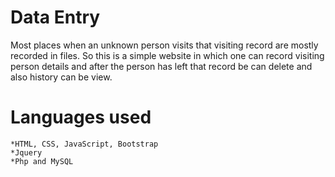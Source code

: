 # Data Entry
Most places when an unknown person visits that visiting record are mostly recorded in files. So this is a simple website in which one can record visiting person details and after the person has left that record be can delete and also history can be view.

# Languages used
	*HTML, CSS, JavaScript, Bootstrap
	*Jquery
	*Php and MySQL